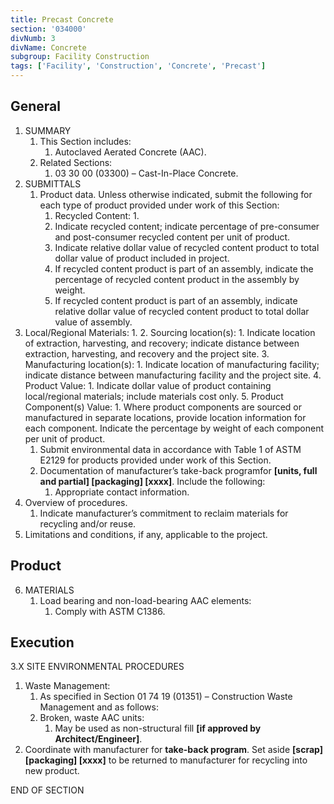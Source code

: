 ```yaml
---
title: Precast Concrete
section: '034000'
divNumb: 3
divName: Concrete
subgroup: Facility Construction
tags: ['Facility', 'Construction', 'Concrete', 'Precast']
---
```


## General

1. SUMMARY
   1. This Section includes:
      1. Autoclaved Aerated Concrete (AAC).
   2. Related Sections:
      1. 03 30 00 (03300) – Cast-In-Place Concrete.
2. SUBMITTALS
   1. Product data. Unless otherwise indicated, submit the following for each type of product provided under work of this Section:
      1. Recycled Content:
         1. 
      2. Indicate recycled content; indicate percentage of pre-consumer and post-consumer recycled content per unit of product.
      3. Indicate relative dollar value of recycled content product to total dollar value of product included in project. 
      4. If recycled content product is part of an assembly, indicate the percentage of recycled content product in the assembly by weight.
      5. If recycled content product is part of an assembly, indicate relative dollar value of recycled content product to total dollar value of assembly. 
3. Local/Regional Materials:
      1. 
      2. Sourcing location(s):
         1. Indicate location of extraction, harvesting, and recovery; indicate distance between extraction, harvesting, and recovery and the project site.
      3. Manufacturing location(s):
         1. Indicate location of manufacturing facility; indicate distance between manufacturing facility and the project site.
      4. Product Value:
         1. Indicate dollar value of product containing local/regional materials; include materials cost only. 
      5. Product Component(s) Value:
         1. Where product components are sourced or manufactured in separate locations, provide location information for each component. Indicate the percentage by weight of each component per unit of product.
   1. Submit environmental data in accordance with Table 1 of ASTM E2129 for products provided under work of this Section.
   2. Documentation of manufacturer’s take-back programfor **[units, full and partial] [packaging] [xxxx]**. Include the following:
      1. Appropriate contact information.
4. Overview of procedures.
      1. Indicate manufacturer’s commitment to reclaim materials for recycling and/or reuse.
5. Limitations and conditions, if any, applicable to the project.

## Product
6. MATERIALS
   1. Load bearing and non-load-bearing AAC elements:
      1. Comply with ASTM C1386.

## Execution

3.X SITE ENVIRONMENTAL PROCEDURES
   1. Waste Management:
      1. As specified in Section 01 74 19 (01351) – Construction Waste Management and as follows:
      1. Broken, waste AAC units:
         1. May be used as non-structural fill **[if approved by Architect/Engineer]**.
2. Coordinate with manufacturer for **take-back program**. Set aside **[scrap] [packaging] [xxxx]** to be returned to manufacturer for recycling into new product.
   
END OF SECTION
